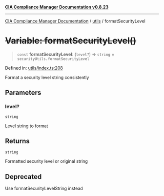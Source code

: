 [**CIA Compliance Manager Documentation v0.8.23**](../../README.md)

***

[CIA Compliance Manager Documentation](../../modules.md) / [utils](../README.md) / formatSecurityLevel

# ~~Variable: formatSecurityLevel()~~

> `const` **formatSecurityLevel**: (`level?`) => `string` = `securityUtils.formatSecurityLevel`

Defined in: [utils/index.ts:208](https://github.com/Hack23/cia-compliance-manager/blob/55488ba3ac0003e4435eb3634b6ab6e9b8b05a9b/src/utils/index.ts#L208)

Format a security level string consistently

## Parameters

### level?

`string`

Level string to format

## Returns

`string`

Formatted security level or original string

## Deprecated

Use formatSecurityLevelString instead
